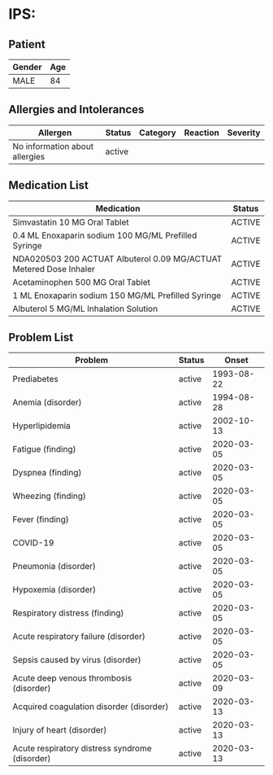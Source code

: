 # IPS:

## Patient

|Gender|Age|
|---|---|
|MALE|84|

## Allergies and Intolerances

|Allergen|Status|Category|Reaction|Severity|
|---|---|---|---|---|
|No information about allergies|active||||

## Medication List

|Medication|Status|
|---|---|
|Simvastatin 10 MG Oral Tablet|ACTIVE|
|0.4 ML Enoxaparin sodium 100 MG/ML Prefilled Syringe|ACTIVE|
|NDA020503 200 ACTUAT Albuterol 0.09 MG/ACTUAT Metered Dose Inhaler|ACTIVE|
|Acetaminophen 500 MG Oral Tablet|ACTIVE|
|1 ML Enoxaparin sodium 150 MG/ML Prefilled Syringe|ACTIVE|
|Albuterol 5 MG/ML Inhalation Solution|ACTIVE|

## Problem List

|Problem|Status|Onset|
|---|---|---|
|Prediabetes|active|1993-08-22|
|Anemia (disorder)|active|1994-08-28|
|Hyperlipidemia|active|2002-10-13|
|Fatigue (finding)|active|2020-03-05|
|Dyspnea (finding)|active|2020-03-05|
|Wheezing (finding)|active|2020-03-05|
|Fever (finding)|active|2020-03-05|
|COVID-19|active|2020-03-05|
|Pneumonia (disorder)|active|2020-03-05|
|Hypoxemia (disorder)|active|2020-03-05|
|Respiratory distress (finding)|active|2020-03-05|
|Acute respiratory failure (disorder)|active|2020-03-05|
|Sepsis caused by virus (disorder)|active|2020-03-05|
|Acute deep venous thrombosis (disorder)|active|2020-03-09|
|Acquired coagulation disorder (disorder)|active|2020-03-13|
|Injury of heart (disorder)|active|2020-03-13|
|Acute respiratory distress syndrome (disorder)|active|2020-03-13|
